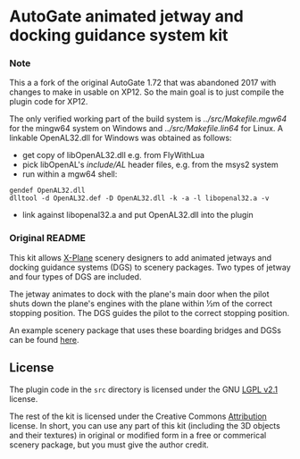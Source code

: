 # AutoGate animated jetway and docking guidance system kit

### Note
This a a fork of the original AutoGate 1.72 that was abandoned 2017 with changes to make in usable on XP12.
So the main goal is to just compile the plugin code for XP12.

The only verified working part of the build system is *../src/Makefile.mgw64* for the mingw64 system on Windows and *../src/Makefile.lin64* for Linux.
A linkable OpenAL32.dll for Windows was obtained as follows:
- get copy of libOpenAL32.dll e.g. from FlyWithLua
- pick libOpenAL's *include/AL* header files, e.g. from the msys2 system
- run within a mgw64 shell:
```
gendef OpenAL32.dll
dlltool -d OpenAL32.def -D OpenAL32.dll -k -a -l libopenal32.a -v
```
- link against libopenal32.a and put OpenAL32.dll into the plugin

### Original README
This kit allows [X-Plane](http://www.x-plane.com/) scenery designers to add animated jetways and docking guidance systems (DGS) to scenery packages. Two types of jetway and four types of DGS are included.
 
The jetway animates to dock with the plane's main door when the pilot shuts down the plane's engines with the plane within ½m of the correct stopping position. The DGS guides the pilot to the correct stopping position.

An example scenery package that uses these boarding bridges and DGSs can be found [here](http://marginal.org.uk/x-planescenery/tutorials.html#autogate).
 
## License

The plugin code in the `src` directory is licensed under the GNU [LGPL v2.1](http://www.gnu.org/licenses/lgpl-2.1-standalone.html) license.

The rest of the kit is licensed under the Creative Commons [Attribution](http://creativecommons.org/licenses/by/3.0/) license. In short, you can use any part of this kit (including the 3D objects and their textures) in original or modified form in a free or commerical scenery package, but you must give the author credit.
